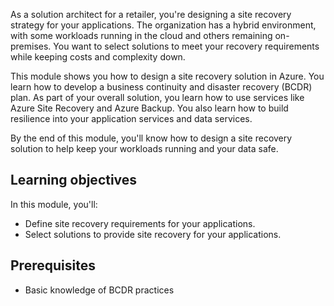 As a solution architect for a retailer, you're designing a site recovery strategy for your applications. The organization has a hybrid environment, with some workloads running in the cloud and others remaining on-premises. You want to select solutions to meet your recovery requirements while keeping costs and complexity down.

This module shows you how to design a site recovery solution in Azure. You learn how to develop a business continuity and disaster recovery (BCDR) plan. As part of your overall solution, you learn how to use services like Azure Site Recovery and Azure Backup. You also learn how to build resilience into your application services and data services.  

By the end of this module, you'll know how to design a site recovery solution to help keep your workloads running and your data safe.

## Learning objectives

In this module, you'll:

- Define site recovery requirements for your applications.
- Select solutions to provide site recovery for your applications.

## Prerequisites

- Basic knowledge of BCDR practices
